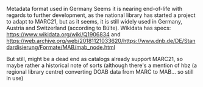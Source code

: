 Metadata format used in Germany
Seems it is nearing end-of-life with regards to further development, as the national library has started a project to adapt to MARC21, but as it seems, it is still widely used in Germany, Austria and Switzerland (according to Bülte). Wikidata has specs: https://www.wikidata.org/wiki/Q1906834
and https://web.archive.org/web/20181121033620/https://www.dnb.de/DE/Standardisierung/Formate/MAB/mab_node.html

But still, might be a dead end as catalogs already support MARC21, so maybe rather a historical note of sorts
(although there's a mention of hbz (a regional library centre) converting DOAB data from MARC to MAB... so still in use)